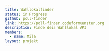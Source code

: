 ```yaml
---
title: Wahllokalfinder
status: in Progress
github: poll-finder
link: https://poll-finder.codeformuenster.org
description: Finde dein Wahllokal API
members:
  - name: Mila
layout: projekt
---
```


